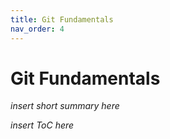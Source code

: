 ```yaml
---
title: Git Fundamentals
nav_order: 4
---
```


# Git Fundamentals

*insert short summary here*

*insert ToC here*